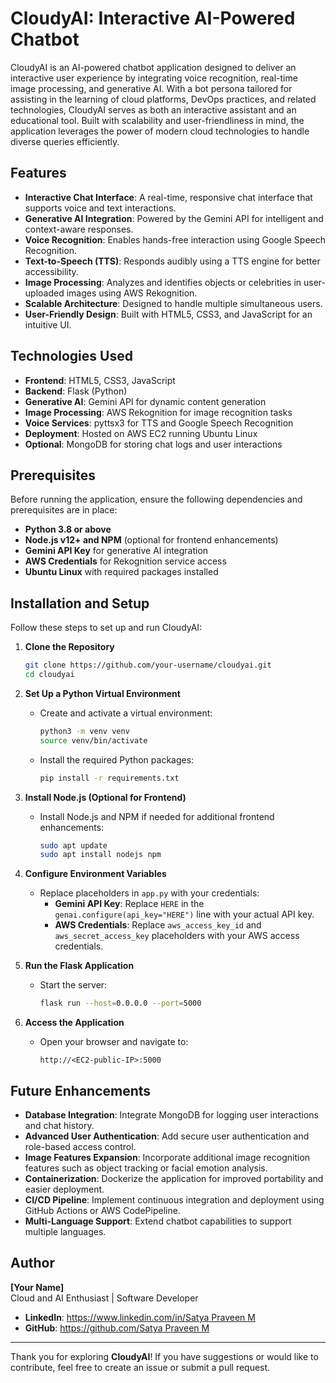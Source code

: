 # CloudyAI: Interactive AI-Powered Chatbot

CloudyAI is an AI-powered chatbot application designed to deliver an interactive user experience by integrating voice recognition, real-time image processing, and generative AI. With a bot persona tailored for assisting in the learning of cloud platforms, DevOps practices, and related technologies, CloudyAI serves as both an interactive assistant and an educational tool. Built with scalability and user-friendliness in mind, the application leverages the power of modern cloud technologies to handle diverse queries efficiently.

## Features

- **Interactive Chat Interface**: A real-time, responsive chat interface that supports voice and text interactions.
- **Generative AI Integration**: Powered by the Gemini API for intelligent and context-aware responses.
- **Voice Recognition**: Enables hands-free interaction using Google Speech Recognition.
- **Text-to-Speech (TTS)**: Responds audibly using a TTS engine for better accessibility.
- **Image Processing**: Analyzes and identifies objects or celebrities in user-uploaded images using AWS Rekognition.
- **Scalable Architecture**: Designed to handle multiple simultaneous users.
- **User-Friendly Design**: Built with HTML5, CSS3, and JavaScript for an intuitive UI.

## Technologies Used

- **Frontend**: HTML5, CSS3, JavaScript
- **Backend**: Flask (Python)
- **Generative AI**: Gemini API for dynamic content generation
- **Image Processing**: AWS Rekognition for image recognition tasks
- **Voice Services**: pyttsx3 for TTS and Google Speech Recognition
- **Deployment**: Hosted on AWS EC2 running Ubuntu Linux
- **Optional**: MongoDB for storing chat logs and user interactions

## Prerequisites

Before running the application, ensure the following dependencies and prerequisites are in place:

- **Python 3.8 or above**
- **Node.js v12+ and NPM** (optional for frontend enhancements)
- **Gemini API Key** for generative AI integration
- **AWS Credentials** for Rekognition service access
- **Ubuntu Linux** with required packages installed

## Installation and Setup

Follow these steps to set up and run CloudyAI:

1. **Clone the Repository**
   ```bash
   git clone https://github.com/your-username/cloudyai.git
   cd cloudyai
2. **Set Up a Python Virtual Environment**
   - Create and activate a virtual environment:
     ```bash
     python3 -m venv venv
     source venv/bin/activate
     ```
   - Install the required Python packages:
     ```bash
     pip install -r requirements.txt
     ```

3. **Install Node.js (Optional for Frontend)**
   - Install Node.js and NPM if needed for additional frontend enhancements:
     ```bash
     sudo apt update
     sudo apt install nodejs npm
     ```

4. **Configure Environment Variables**
   - Replace placeholders in `app.py` with your credentials:
     - **Gemini API Key**: Replace `HERE` in the `genai.configure(api_key="HERE")` line with your actual API key.
     - **AWS Credentials**: Replace `aws_access_key_id` and `aws_secret_access_key` placeholders with your AWS access credentials.

5. **Run the Flask Application**
   - Start the server:
     ```bash
     flask run --host=0.0.0.0 --port=5000
     ```

6. **Access the Application**
   - Open your browser and navigate to:
     ```
     http://<EC2-public-IP>:5000
     ```

## Future Enhancements

- **Database Integration**: Integrate MongoDB for logging user interactions and chat history.
- **Advanced User Authentication**: Add secure user authentication and role-based access control.
- **Image Features Expansion**: Incorporate additional image recognition features such as object tracking or facial emotion analysis.
- **Containerization**: Dockerize the application for improved portability and easier deployment.
- **CI/CD Pipeline**: Implement continuous integration and deployment using GitHub Actions or AWS CodePipeline.
- **Multi-Language Support**: Extend chatbot capabilities to support multiple languages.

## Author

**[Your Name]**  
Cloud and AI Enthusiast | Software Developer  
- **LinkedIn**: [https://www.linkedin.com/in/Satya Praveen M](https://www.linkedin.com/in/satya-praveen-m-36442725b/)  
- **GitHub**: [https://github.com/Satya Praveen M](https://github.com/22MH1A42H7)  

---

Thank you for exploring **CloudyAI**! If you have suggestions or would like to contribute, feel free to create an issue or submit a pull request.
